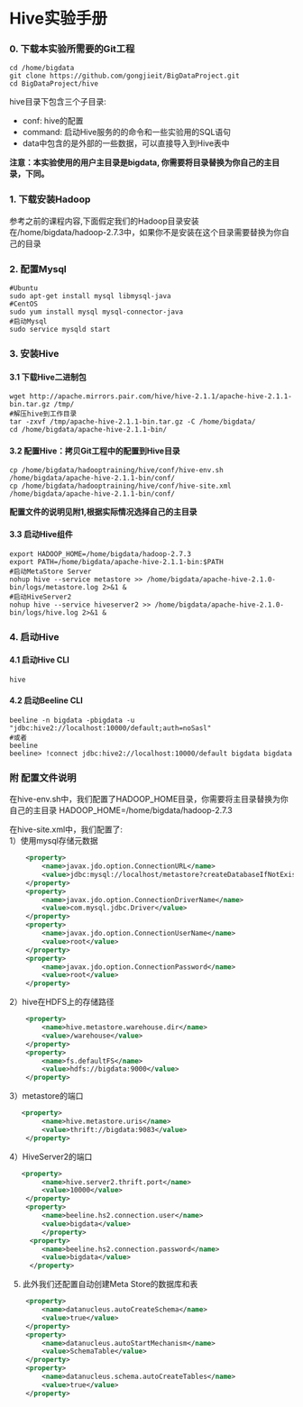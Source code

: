 # Hive实验手册

### 0. 下载本实验所需要的Git工程

```
cd /home/bigdata
git clone https://github.com/gongjieit/BigDataProject.git
cd BigDataProject/hive
```
hive目录下包含三个子目录:
* conf: hive的配置
* command: 启动Hive服务的的命令和一些实验用的SQL语句
* data中包含的是外部的一些数据，可以直接导入到Hive表中

**注意：本实验使用的用户主目录是bigdata, 你需要将目录替换为你自己的主目录，下同。**


### 1. 下载安装Hadoop

参考之前的课程内容,下面假定我们的Hadoop目录安装在/home/bigdata/hadoop-2.7.3中，如果你不是安装在这个目录需要替换为你自己的目录

### 2. 配置Mysql
```
#Ubuntu
sudo apt-get install mysql libmysql-java
#CentOS
sudo yum install mysql mysql-connector-java
#启动Mysql
sudo service mysqld start
```

### 3. 安装Hive

#### 3.1 下载Hive二进制包
```    
wget http://apache.mirrors.pair.com/hive/hive-2.1.1/apache-hive-2.1.1-bin.tar.gz /tmp/
#解压hive到工作目录
tar -zxvf /tmp/apache-hive-2.1.1-bin.tar.gz -C /home/bigdata/
cd /home/bigdata/apache-hive-2.1.1-bin/
```

#### 3.2 配置Hive：拷贝Git工程中的配置到Hive目录
```
cp /home/bigdata/hadooptraining/hive/conf/hive-env.sh /home/bigdata/apache-hive-2.1.1-bin/conf/
cp /home/bigdata/hadooptraining/hive/conf/hive-site.xml /home/bigdata/apache-hive-2.1.1-bin/conf/
```
**配置文件的说明见附1,根据实际情况选择自己的主目录**

#### 3.3 启动Hive组件
```
export HADOOP_HOME=/home/bigdata/hadoop-2.7.3
export PATH=/home/bigdata/apache-hive-2.1.1-bin:$PATH
#启动MetaStore Server
nohup hive --service metastore >> /home/bigdata/apache-hive-2.1.0-bin/logs/metastore.log 2>&1 &
#启动HiveServer2 
nohup hive --service hiveserver2 >> /home/bigdata/apache-hive-2.1.0-bin/logs/hive.log 2>&1 &
```
### 4. 启动Hive
#### 4.1 启动Hive CLI
```
hive
```
#### 4.2 启动Beeline CLI
```
beeline -n bigdata -pbigdata -u "jdbc:hive2://localhost:10000/default;auth=noSasl"
#或者
beeline 
beeline> !connect jdbc:hive2://localhost:10000/default bigdata bigdata
```

### 附 配置文件说明
在hive-env.sh中，我们配置了HADOOP_HOME目录，你需要将主目录替换为你自己的主目录
HADOOP_HOME=/home/bigdata/hadoop-2.7.3

在hive-site.xml中，我们配置了:  
1）使用mysql存储元数据
```xml
    <property>
        <name>javax.jdo.option.ConnectionURL</name>
        <value>jdbc:mysql://localhost/metastore?createDatabaseIfNotExist=true</value>
    </property>
    <property>
        <name>javax.jdo.option.ConnectionDriverName</name>
        <value>com.mysql.jdbc.Driver</value>
    </property>
    <property>
        <name>javax.jdo.option.ConnectionUserName</name>
        <value>root</value>
    </property>
    <property>
        <name>javax.jdo.option.ConnectionPassword</name>
        <value>root</value>
    </property>
```    
2）hive在HDFS上的存储路径
```xml
    <property>
        <name>hive.metastore.warehouse.dir</name>
        <value>/warehouse</value>
    </property>
    <property>
        <name>fs.defaultFS</name>
        <value>hdfs://bigdata:9000</value>
    </property>
```    
3）metastore的端口
```xml
   <property>
        <name>hive.metastore.uris</name>
        <value>thrift://bigdata:9083</value>
    </property>
```    
4）HiveServer2的端口
```xml
   <property>
        <name>hive.server2.thrift.port</name>
        <value>10000</value>
    </property>
    <property>
        <name>beeline.hs2.connection.user</name>
        <value>bigdata</value>
        </property>
     <property>
        <name>beeline.hs2.connection.password</name>
        <value>bigdata</value>
     </property>
```
5) 此外我们还配置自动创建Meta Store的数据库和表
```xml
    <property>
        <name>datanucleus.autoCreateSchema</name>
        <value>true</value>
    </property>
    <property>
        <name>datanucleus.autoStartMechanism</name>
        <value>SchemaTable</value>
    </property>
    <property>
        <name>datanucleus.schema.autoCreateTables</name>
        <value>true</value>
    </property>
```    
